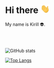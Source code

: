 <h1>Hi there <img src="https://raw.githubusercontent.com/ABSphreak/ABSphreak/master/gifs/Hi.gif" width="30px"></h1>

My name is Kirill 👽.

<br>
<br>

![GitHub stats](https://github-readme-stats.vercel.app/api?username=KirillDolbnya&show_icons=true&theme=dark)

[![Top Langs](https://github-readme-stats.vercel.app/api/top-langs/?username=KirillDolbnya)](https://github.com/KirillDolbnya/github-readme-stats)

